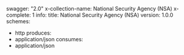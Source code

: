 swagger: "2.0"
x-collection-name: National Security Agency (NSA)
x-complete: 1
info:
  title: National Security Agency (NSA)
  version: 1.0.0
schemes:
- http
produces:
- application/json
consumes:
- application/json